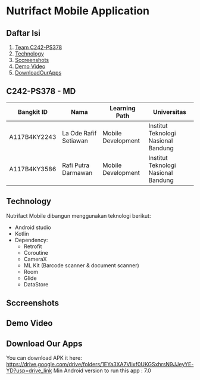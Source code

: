 # Nutrifact Mobile Application

## Daftar Isi

1. [Team C242-PS378](#C242-PS378---md)
2. [Technology](#Technology)
3. [Sccreenshots](#Sccreenshots)
4. [Demo Video](#DemoVideo)
5. [DownloadOurApps](#DownloadOurApps)

## C242-PS378 - MD

| Bangkit ID    | Nama                     | Learning Path       | Universitas                      |
|---------------|--------------------------|---------------------|----------------------------------|
| A117B4KY2243  | La Ode Rafif Setiawan    | Mobile Development  | Institut Teknologi Nasional Bandung |
| A117B4KY3586  | Rafi Putra Darmawan      | Mobile Development  | Institut Teknologi Nasional Bandung |

## Technology

Nutrifact Mobile dibangun menggunakan teknologi berikut:
- Android studio
- Kotlin
- Dependency:
  - Retrofit
  - Coroutine
  - CameraX
  - ML Kit (Barcode scanner & document scanner)
  - Room
  - Glide
  - DataStore
  
## Sccreenshots

## Demo Video

## Download Our Apps
You can download APK it here: https://drive.google.com/drive/folders/1EYa3XA7Vlixf0UKGSxhrsN9JJeyYE-YD?usp=drive_link
Min Android version to run this app : 7.0 
